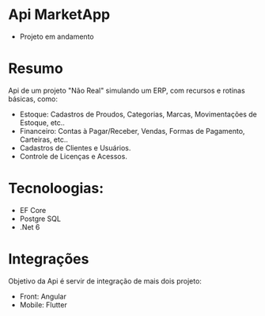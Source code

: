 # Api MarketApp

- Projeto em andamento

# Resumo
Api de um projeto "Não Real" simulando um ERP, com recursos e rotinas básicas, como:
- Estoque: Cadastros de Proudos, Categorias, Marcas, Movimentações de Estoque, etc..
- Financeiro: Contas à Pagar/Receber, Vendas, Formas de Pagamento, Carteiras, etc..
- Cadastros de Clientes e Usuários.
- Controle de Licenças e Acessos.

# Tecnoloogias:
- EF Core
- Postgre SQL
- .Net 6

# Integrações
Objetivo da Api é servir de integração de mais dois projeto: 
- Front: Angular
- Mobile: Flutter
